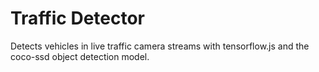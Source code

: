 # Traffic Detector

Detects vehicles in live traffic camera streams with tensorflow.js and the coco-ssd object detection model.
